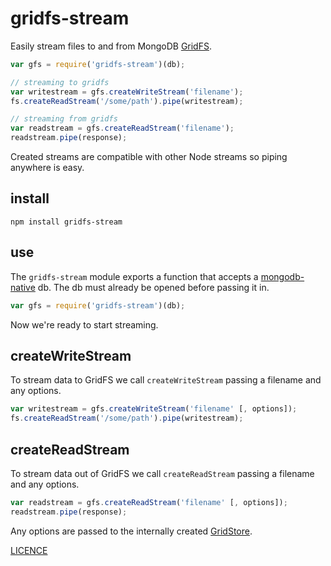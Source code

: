 
# gridfs-stream

Easily stream files to and from MongoDB [GridFS](http://www.mongodb.org/display/DOCS/GridFS).

```js
var gfs = require('gridfs-stream')(db);

// streaming to gridfs
var writestream = gfs.createWriteStream('filename');
fs.createReadStream('/some/path').pipe(writestream);

// streaming from gridfs
var readstream = gfs.createReadStream('filename');
readstream.pipe(response);
```

Created streams are compatible with other Node streams so piping anywhere is easy.

## install

```
npm install gridfs-stream
```

## use

The `gridfs-stream` module exports a function that accepts a [mongodb-native](https://github.com/mongodb/node-mongodb-native/) db. The db must already be opened before passing it in.

```js
var gfs = require('gridfs-stream')(db);
```

Now we're ready to start streaming.

## createWriteStream

To stream data to GridFS we call `createWriteStream` passing a filename and any options.

```js
var writestream = gfs.createWriteStream('filename' [, options]);
fs.createReadStream('/some/path').pipe(writestream);
```

## createReadStream

To stream data out of GridFS we call `createReadStream` passing a filename and any options.

```js
var readstream = gfs.createReadStream('filename' [, options]);
readstream.pipe(response);
```

Any options are passed to the internally created [GridStore](http://mongodb.github.com/node-mongodb-native/api-generated/gridstore.html).

[LICENCE](https://github.com/aheckmann/gridfs-stream/blob/master/LICENSE)
